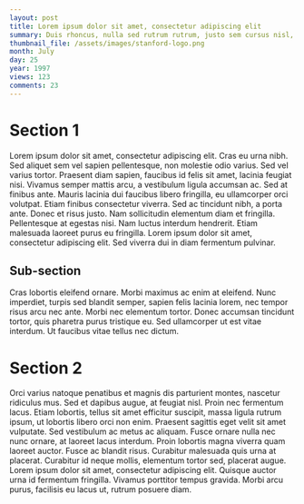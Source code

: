 ```yaml
---
layout: post
title: Lorem ipsum dolor sit amet, consectetur adipiscing elit
summary: Duis rhoncus, nulla sed rutrum rutrum, justo sem cursus nisl, a finibus massa elit vel tortor.
thumbnail_file: /assets/images/stanford-logo.png
month: July
day: 25
year: 1997
views: 123
comments: 23
---
```


# Section 1

Lorem ipsum dolor sit amet, consectetur adipiscing elit. Cras eu urna nibh. Sed aliquet sem vel sapien pellentesque, non molestie odio varius. Sed vel varius tortor. Praesent diam sapien, faucibus id felis sit amet, lacinia feugiat nisi. Vivamus semper mattis arcu, a vestibulum ligula accumsan ac. Sed at finibus ante. Mauris lacinia dui faucibus libero fringilla, eu ullamcorper orci volutpat. Etiam finibus consectetur viverra. Sed ac tincidunt nibh, a porta ante. Donec et risus justo. Nam sollicitudin elementum diam et fringilla. Pellentesque at egestas nisi. Nam luctus interdum hendrerit. Etiam malesuada laoreet purus eu fringilla. Lorem ipsum dolor sit amet, consectetur adipiscing elit. Sed viverra dui in diam fermentum pulvinar.

## Sub-section

Cras lobortis eleifend ornare. Morbi maximus ac enim at eleifend. Nunc imperdiet, turpis sed blandit semper, sapien felis lacinia lorem, nec tempor risus arcu nec ante. Morbi nec elementum tortor. Donec accumsan tincidunt tortor, quis pharetra purus tristique eu. Sed ullamcorper ut est vitae interdum. Ut faucibus vitae tellus nec dictum.

# Section 2

Orci varius natoque penatibus et magnis dis parturient montes, nascetur ridiculus mus. Sed et dapibus augue, at feugiat nisl. Proin nec fermentum lacus. Etiam lobortis, tellus sit amet efficitur suscipit, massa ligula rutrum ipsum, ut lobortis libero orci non enim. Praesent sagittis eget velit sit amet vulputate. Sed vestibulum ac metus ac aliquam. Fusce ornare nulla nec nunc ornare, at laoreet lacus interdum. Proin lobortis magna viverra quam laoreet auctor. Fusce ac blandit risus. Curabitur malesuada quis urna at placerat. Curabitur id neque mollis, elementum tortor sed, placerat augue. Lorem ipsum dolor sit amet, consectetur adipiscing elit. Quisque auctor urna id fermentum fringilla. Vivamus porttitor tempus gravida. Morbi arcu purus, facilisis eu lacus ut, rutrum posuere diam.
